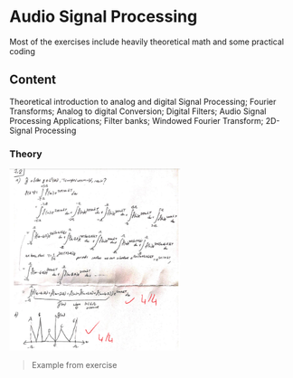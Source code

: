 # Audio Signal Processing


Most of the exercises include heavily theoretical math and some practical coding


## Content

Theoretical introduction to analog and digital Signal Processing; Fourier Transforms; Analog to digital Conversion; Digital Filters; Audio Signal Processing Applications; Filter banks; Windowed Fourier Transform; 2D-Signal Processing


### Theory

<img src="https://github.com/cuneyterem8/uni_bonn_background/blob/main/audio_signal_processing/image.png?raw=true" width="60%" height="60%">

> Example from exercise
